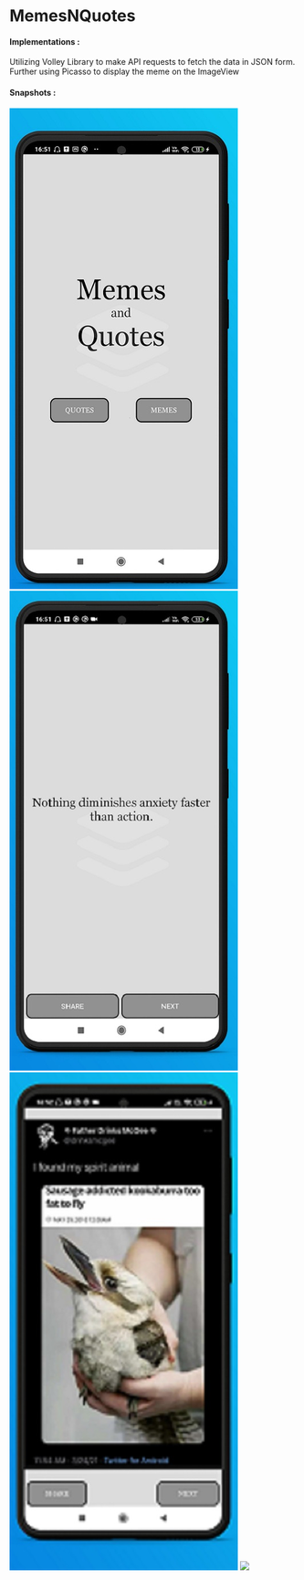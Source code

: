 # MemesNQuotes

#### Implementations :
Utilizing Volley Library to make API requests to fetch the data in JSON form.
Further using Picasso to display the meme on the ImageView

#### Snapshots :
![](s1.jpg)
![](s2.jpg)
![](s3.jpg)
![](s4.jpg)
